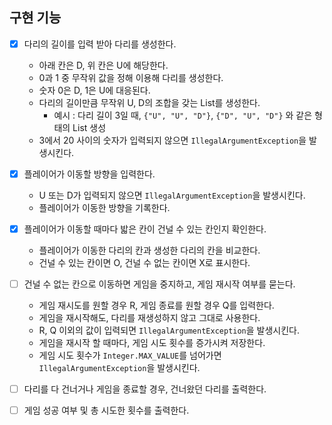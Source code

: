 ## 구현 기능

- [x] 다리의 길이를 입력 받아 다리를 생성한다.
    - 아래 칸은 D, 위 칸은 U에 해당한다.
    - 0과 1 중 무작위 값을 정해 이용해 다리를 생성한다.
    - 숫자 0은 D, 1은 U에 대응된다.
    - 다리의 길이만큼 무작위 U, D의 조합을 갖는 List를 생성한다.
        - 예시 : 다리 길이 3일 때, `{"U", "U", "D"}`, `{"D", "U", "D"}` 와 같은 형태의 List 생성
    - 3에서 20 사이의 숫자가 입력되지 않으면 `IllegalArgumentException`을 발생시킨다.
    

- [x] 플레이어가 이동할 방향을 입력한다.
    - U 또는 D가 입력되지 않으면 `IllegalArgumentException`을 발생시킨다.
    - 플레이어가 이동한 방향을 기록한다.


- [x] 플레이어가 이동할 때마다 밟은 칸이 건널 수 있는 칸인지 확인한다.
    - 플레이어가 이동한 다리의 칸과 생성한 다리의 칸을 비교한다.
    - 건널 수 있는 칸이면 O, 건널 수 없는 칸이면 X로 표시한다.


- [ ] 건널 수 없는 칸으로 이동하면 게임을 중지하고, 게임 재시작 여부를 묻는다.
    - 게임 재시도를 원할 경우 R, 게임 종료를 원할 경우 Q를 입력한다.
    - 게임을 재시작해도, 다리를 재생성하지 않고 그대로 사용한다.
    - R, Q 이외의 값이 입력되면 `IllegalArgumentException`을 발생시킨다.
    - 게임을 재시작 할 때마다, 게임 시도 횟수를 증가시켜 저장한다.
    - 게임 시도 횟수가 `Integer.MAX_VALUE`를 넘어가면 `IllegalArgumentException`을  발생시킨다.


- [ ] 다리를 다 건너거나 게임을 종료할 경우, 건너왔던 다리를 출력한다.


- [ ] 게임 성공 여부 및 총 시도한 횟수를 출력한다.